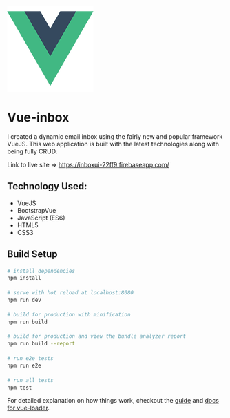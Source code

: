 ![Vue-Inbox](src/assets/logo.png)
# Vue-inbox
I created a dynamic email inbox using the fairly new and popular framework VueJS. This web application is built with the latest technologies along with being fully CRUD.

Link to live site => https://inboxui-22ff9.firebaseapp.com/

## Technology Used:
- VueJS
- BootstrapVue
- JavaScript (ES6)
- HTML5
- CSS3 

## Build Setup

``` bash
# install dependencies
npm install

# serve with hot reload at localhost:8080
npm run dev

# build for production with minification
npm run build

# build for production and view the bundle analyzer report
npm run build --report

# run e2e tests
npm run e2e

# run all tests
npm test
```
For detailed explanation on how things work, checkout the [guide](http://vuejs-templates.github.io/webpack/) and [docs for vue-loader](http://vuejs.github.io/vue-loader).
